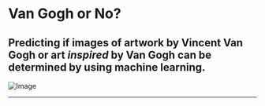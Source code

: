 # Van Gogh or No?

Predicting if images of artwork by Vincent Van Gogh or art _inspired_ by Van Gogh can be determined by using machine learning.
---
![Image](https://vangoghornot.s3.amazonaws.com/van_gogh_resized/gogh2.jpg)

---

